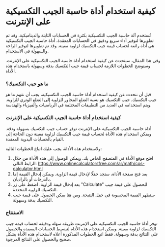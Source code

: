 كيفية استخدام أداة حاسبة الجيب التكسيكية على الإنترنت
=====================================================

تُستخدم آلة حاسبة الجيب التكسيكية بكثرة في الحسابات الثابتة والديناميكية. وقد تم تطويرها لتوفير أداء سريع ودقيق في الحسابات المعقدة. أداة حاسبة الجيب التكسيكية هي أداة رائعة لحساب قيمة جيب التكسيك لزاوية معينة. وقد تم تطويرها لتوفير الراحة والسهولة في الاستخدام.

وفي هذا المقال، سنتحدث عن كيفية استخدام أداة حاسبة الجيب التكسيكية على الإنترنت. وسنوضح الخطوات اللازمة لحساب قيمة جيب التكسيك بدقة وسهولة باستخدام هذه الأداة.

### ما هو جيب التكسيك؟

قبل أن نتحدث عن كيفية استخدام أداة حاسبة الجيب التكسيكية، يجب أن نفهم ما هو جيب التكسيك. جيب التكسيك هو نسبة الضلع المجاور للزاوية إلى الضلع الوتري للزاوية. ويتم استخدامه في العديد من التطبيقات المختلفة في الرياضيات والفيزياء والهندسة.

### كيفية استخدام أداة حاسبة الجيب التكسيكية على الإنترنت

أداة حاسبة الجيب التكسيكية على الإنترنت توفر حساب جيب التكسيك بسهولة ودقة. ويمكن استخدام هذه الأداة لحساب قيمة جيب التكسيك لزاوية معينة دون الحاجة إلى القيام بالحسابات اليدوية المعقدة.

ولاستخدام هذه الأداة، يجب عليك اتباع الخطوات التالية:

1. افتح موقع الأداة في المتصفح الخاص بك. ويمكن الوصول إلى هذه الأداة من خلال الرابط التالي: <https://www.onlinecalculatorsfree.com/ar/math/cos-calculator.html>
2. بعد فتح صفحة الأداة، ستجد حقلًا لإدخال قيمة الزاوية. ويمكن إدخال القيمة إما بالدرجات أو بالراديان.
3. بعد إدخال قيمة الزاوية، اضغط على زر "Calculate" للحصول على قيمة جيب التكسيك للزاوية المحددة.
4. ستظهر القيمة المحسوبة في حقل النتيجة. ومن هنا يمكن الحصول على قيمة جيب التكسيك بدقة وسهولة.

### الاستنتاج

توفر أداة حاسبة الجيب التكسيكية على الإنترنت طريقة سهلة ودقيقة لحساب قيمة جيب التكسيك لزاوية معينة. ويمكن استخدام هذه الأداة لتبسيط الحسابات المعقدة والحصول على النتائج بدقة وسهولة. فقط اتبع الخطوات المذكورة أعلاه لاستخدام هذه الأداة بشكل صحيح والحصول على النتائج المرجوة.